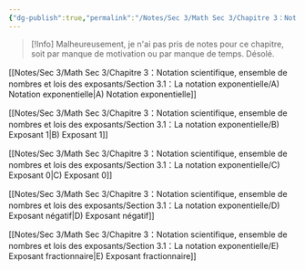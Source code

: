```yaml
---
{"dg-publish":true,"permalink":"/Notes/Sec 3/Math Sec 3/Chapitre 3：Notation scientifique, ensemble de nombres et lois des exposants/Section 3.1：La notation exponentielle/"}
---
```


>[!Info] Malheureusement, je n'ai pas pris de notes pour ce chapitre, soit par manque de motivation ou par manque de temps. Désolé.

[[Notes/Sec 3/Math Sec 3/Chapitre 3：Notation scientifique, ensemble de nombres et lois des exposants/Section 3.1：La notation exponentielle/A) Notation exponentielle\|A) Notation exponentielle]]

[[Notes/Sec 3/Math Sec 3/Chapitre 3：Notation scientifique, ensemble de nombres et lois des exposants/Section 3.1：La notation exponentielle/B) Exposant 1\|B) Exposant 1]]

[[Notes/Sec 3/Math Sec 3/Chapitre 3：Notation scientifique, ensemble de nombres et lois des exposants/Section 3.1：La notation exponentielle/C) Exposant 0\|C) Exposant 0]]

[[Notes/Sec 3/Math Sec 3/Chapitre 3：Notation scientifique, ensemble de nombres et lois des exposants/Section 3.1：La notation exponentielle/D) Exposant négatif\|D) Exposant négatif]]

[[Notes/Sec 3/Math Sec 3/Chapitre 3：Notation scientifique, ensemble de nombres et lois des exposants/Section 3.1：La notation exponentielle/E) Exposant fractionnaire\|E) Exposant fractionnaire]]
